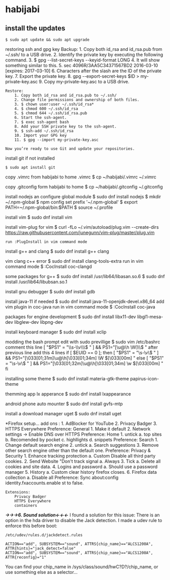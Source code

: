 # habijabi

## install the updates
```console
$ sudo apt update && sudo apt upgrade
```

restoring ssh and gpg key
	Backup:
		1. Copy both id_rsa and id_rsa.pub from ~/.ssh/ to a USB drive.
		2. Identify the private key by executing the following command.
		3. $ gpg --list-secret-keys --keyid-format LONG
		4. It will show something similar to this.
		5. sec   4096R/3AA5C34371567BD2 2016-03-10 [expires: 2017-03-10]
		6. Characters after the slash are the ID of the private key.
		7. Export the private key.
		8. gpg --export-secret-keys $ID > my-private-key.asc
		9. Copy my-private-key.asc to a USB drive.

	Restore:
		1. Copy both id_rsa and id_rsa.pub to ~/.ssh/
		2. Change file permissions and ownership of both files.
		3. $ chown user:user ~/.ssh/id_rsa*
		4. $ chmod 600 ~/.ssh/id_rsa
		5. $ chmod 644 ~/.ssh/id_rsa.pub
		6. Start the ssh-agent.
		7. $ exec ssh-agent bash
		8. Add your SSH private key to the ssh-agent.
		9. $ ssh-add ~/.ssh/id_rsa
		10. Import your GPG key
		11. $ gpg --import my-private-key.asc
		
	Now you’re ready to use Git and update your repositories.


install git if not installed
```console
$ sudo apt install git
```

copy .vimrc from habijabi to home .vimrc
	$ cp ~/habijabi/.vimrc ~/.vimrc

copy .gitconfig form habijabi to home
	$ cp ~/habijabi/.gitconfig ~/.gitconfig

install nodejs an configure global module
	$ sudo dnf install nodejs
	$ mkdir ~/.npm-global
	$ npm config set prefix '~/.npm-global'
	$ export PATH=~/.npm-global/bin:$PATH
	$ source ~/.profile

install vim
	$ sudo dnf install vim

install vim-plug for vim
	$ curl -fLo ~/.vim/autoload/plug.vim --create-dirs \
    https://raw.githubusercontent.com/junegunn/vim-plug/master/plug.vim
	
	run :PlugInstall in vim command mode

install g++ and clang
	$ sudo dnf install g++ clang

vim clang c++ error
	$ sudo dnf install clang-tools-extra
	run in vim command mode
	$ :CocInstall coc-clangd

some packages for g++
	$ sudo dnf install /usr/lib64/libasan.so.6
	$ sudo dnf install /usr/lib64/libubsan.so.1

install gnu debugger
	$ sudo dnf install gdb

install java-11 if needed
	$ sudo dnf install java-11-openjdk-devel.x86_64
	add vim plugin in coc-java run in vim command mode
	$ :CocInstall coc-java

packages for engine development
	$ sudo dnf install libx11-dev libgl1-mesa-dev libglew-dev libpng-dev

install keyboard manager
	$ sudo dnf install xclip

modding the bash prompt
	edit with sudo previllige
		$ sudo vim /etc/bashrc 
	comment this line
		[ "$PS1" = "\\s-\\v\\\$ " ] && PS1="[\u@\h \W]\\$ "
	after previous line add this 4 lines
		if [ $EUID == 0 ]; then
		  [ "$PS1" = "\\s-\\v\\\$ " ] && PS1="\[\033[01;31m\]\u@\h\[\033[01;34m\] \W \$\[\033[00m\] "
		 else
		  [ "$PS1" = "\\s-\\v\\\$ " ] && PS1="\[\033[01;32m\]\u@\h\[\033[01;34m\] \w \$\[\033[00m\] "
		fi

installing some theme
	$ sudo dnf install materia-gtk-theme papirus-icon-theme

themming app lx apperance
	$ sudo dnf install lxappearance

android phone auto mounter
	$ sudo dnf install gvfs-mtp

install a download manager uget
	$ sudo dnf install uget




*Firefox setup...
	add ons :
		1. AdBlocker for YouTube
		2. Privacy Badger
		3. HTTPS Everywhere
	Preference: General
		1. Make it default
		2. Network settings -> Enable DNS over HTTPS
	Preference: Home
		1. untick
			a. top sites
			b. Recomended by pocket
			c. highllights
			d. snippets
	Preference: Search
		1. Change default search engine
		2. untick
			a. Search suggestions
		3. Remove other search engine other than the default one.
	Preference: Privacy & Security
		1. Enhance tracking protection
			a. Custom
				Disable all third party cookies.
		2. Send Website "Don't track signal
			a. Always
		3. Tick
			a. Delete all cookies and site data.
		4. Logins and password
			a. Should use a password manager
		5. History
			a. Custom
				clear history firefox closes.
		6. Firefox data collection
			a. Disable all
	Preference: Sync
		about:config
		identity.fxaccounts.enable    st to false.
	
	Extensions:
		Privacy Badger
		HTTPS Everywhere
		containers



***->->->6. Sound solution<-<-<-***
I found a solution for this issue: There is an option in the hda driver to disable the Jack detection. I made a udev rule to enforce this before boot:

	/etc/udev/rules.d/jackdetect.rules
	
	ACTION=="add", SUBSYSTEM=="sound", ATTRS{chip_name}=="ALCS1200A", ATTR{hints}="jack_detect=false"
	ACTION=="add", SUBSYSTEM=="sound", ATTRS{chip_name}=="ALCS1200A", ATTR{reconfig}="1"
	
You can find your chip_name in /sys/class/sound/hwC?D?/chip_name, or use something else as a selector...
